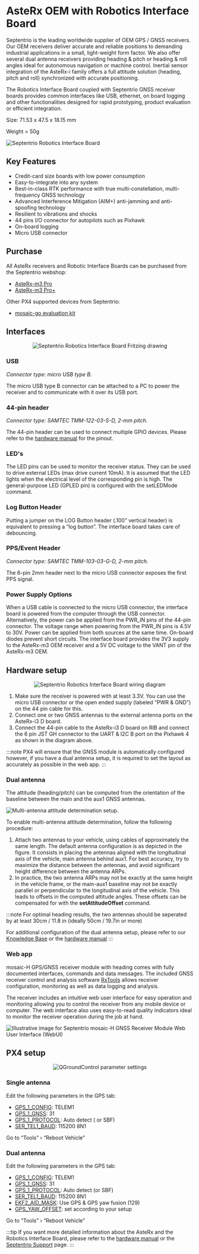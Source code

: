 # AsteRx OEM with Robotics Interface Board

Septentrio is the leading worldwide supplier of OEM GPS / GNSS receivers. Our OEM receivers deliver accurate and
reliable positions to demanding industrial applications in a small, light-weight form factor. We also offer several dual
antenna receivers providing heading & pitch or heading & roll angles ideal for autonomous navigation or machine control.
Inertial sensor integration of the AsteRx-i family offers a full attitude solution (heading, pitch and roll)
synchronized with accurate positioning.

The Robotics Interface Board coupled with Septentrio GNSS receiver boards provides common interfaces like USB, ethernet,
on board logging and other functionalities designed for rapid prototyping, product evaluation or efficient integration.

Size: 71.53 x 47.5 x 18.15 mm 

Weight = 50g

![Septentrio Robotics Interface Board](../../assets/hardware/gps/septentrio_sbf/AsteRX-m3+RIB-board.png)


## Key Features

- Credit-card size boards with low power consumption
- Easy-to-integrate into any system
- Best-in-class RTK performance with true multi-constellation, multi-frequency GNSS technology
- Advanced Interference Mitigation (AIM+) anti-jamming and anti-spoofing technology
- Resilient to vibrations and shocks
- 44 pins I/O connector for autopilots such as Pixhawk
- On-board logging
- Micro USB connector

## Purchase

All AsteRx receivers and Robotic Interface Boards can be purchased from the Septentrio webshop:

- [AsteRx-m3 Pro](https://www.septentrio.com/en/products/gnss-receivers/oem-receiver-boards/asterx-m3-pro)
- [AsteRx-m3 Pro+](https://www.septentrio.com/en/products/gnss-receivers/oem-receiver-boards/asterx-m3-pro-plus)

Other PX4 supported devices from Septentrio:
- [mosaic-go evaluation kit](../../en/gps_compass/septentrio_mosaic-go.md)

## Interfaces

<div style="text-align: center;">

![Septentrio Robotics Interface Board Fritzing drawing](../../assets/hardware/gps/septentrio_sbf/RIB.png "Septentrio Robotics Interface Board Fritzing drawing")

</div>

### USB
_Connector type: micro USB type B._

The micro USB type B connector can be attached to a PC to power the receiver and to communicate with it over its USB
port.

### 44-pin header
_Connector type: SAMTEC TMM-122-03-S-D, 2-mm pitch._

The 44-pin header can be used to connect multiple GPIO devices. Please refer to
the [hardware manual](https://www.septentrio.com/system/files/support/asterx-m3_product_group_hardware_manual_2.2.0_1.pdf)
for the pinout.

### LED's

The LED pins can be used to monitor the receiver status. They can be used to drive external LEDs (max drive current
10mA). It is assumed that the LED lights when the electrical level of the corresponding pin is high. The general-purpose
LED (GPLED pin) is configured with the setLEDMode command.

### Log Button Header

Putting a jumper on the LOG Button header (.100” vertical header) is equivalent to pressing a “log button”. The
interface board takes care of debouncing.

### PPS/Event Header

_Connector type: SAMTEC TMM-103-03-G-D, 2-mm pitch._

The 6-pin 2mm header next to the micro USB connector exposes the first PPS signal.

### Power Supply Options

When a USB cable is connected to the micro USB connector, the interface board is powered from the computer through the USB connector.
Alternatively, the power can be applied from the PWR_IN pins of the 44-pin connector.
The voltage range when powering from the PWR_IN pins is 4.5V to 30V.
Power can be applied from both sources at the same time.
On-board diodes prevent short circuits. The interface board provides the 3V3 supply to the AsteRx-m3 OEM receiver and a 5V DC voltage to the VANT pin of the AsteRx-m3 OEM.

## Hardware setup

<div style="text-align: center;">

![Septentrio Robotics Interface Board wiring diagram](../../assets/hardware/gps/septentrio_sbf/RIB_wiring.png "Septentrio Robotics Interface Board wiring diagram")

</div>

1. Make sure the receiver is powered with at least 3.3V. You can use the micro USB connector or the open ended supply (labeled "PWR & GND") on the 44 pin cable for this.
2. Connect one or two GNSS antennas to the external antenna ports on the AsteRx-i3 D board.
3. Connect the 44-pin cable to the AsteRx-i3 D board on RIB and connect the 6 pin JST GH connector to the UART & I2C B port on the Pixhawk 4 as shown in the diagram above.


:::note 
PX4 will ensure that the GNSS module is automatically configured however, if you have a dual antenna setup, it
is required to set the layout as accurately as possible in the web app.
:::

### Dual antenna

The attitude (heading/pitch) can be computed from the orientation of the baseline between the main and the aux1 GNSS
antennas.

![Multi-antenna attitude determination setup.]( ../../assets/hardware/gps/septentrio_sbf/multi-antenna_attitude_setup.png)

To enable multi-antenna attitude determination, follow the following procedure:

1. Attach two antennas to your vehicle, using cables of approximately the same length. The default antenna configuration
   is as depicted in the figure. It consists in placing the antennas aligned with the longitudinal axis of the vehicle,
   main antenna behind aux1. For best accuracy, try to maximize the distance between the antennas, and avoid significant
   height difference between the antenna ARPs.
2. In practice, the two antenna ARPs may not be exactly at the same height in the vehicle
   frame, or the main-aux1 baseline may not be exactly parallel or perpendicular to the
   longitudinal axis of the vehicle. This leads to offsets in the computed attitude angles.
   These offsets can be compensated for with the **setAttitudeOffset** command.

:::note 
For optimal heading results, the two antennas should be seperated by at least 30cm / 11.8 in (ideally 50cm /
19.7in or more)

For additional configuration of the dual antenna setup, please refer to
our [Knowledge Base](https://customersupport.septentrio.com/s/article/Setting-up-and-configuring-the-AsteRx-i-compensating-for-a-non-default-antenna-orientation) or the [hardware manual](https://www.septentrio.com/system/files/support/asterx-i3_product_group_hardware_manual_1.0.0.pdf)
:::

### Web app

mosaic-H GPS/GNSS receiver module with heading comes with fully documented interfaces, commands and data messages. The
included GNSS receiver control and analysis software [RxTools](https://www.septentrio.com/en/products/software/rxtools)
allows receiver configuration, monitoring as well as data logging and analysis.

The receiver includes an intuitive web user interface for easy operation and monitoring allowing you to control the
receiver from any mobile device or computer. The web interface also uses easy-to-read quality indicators ideal to
monitor the receiver operation during the job at hand.

![Illustrative image for Septentrio mosaic-H GNSS Receiver Module Web User Interface (WebUI)]( ../../assets/hardware/gps/septentrio_sbf/Septentrio-mosaic-X5-H-T-CLAS-GNSS-Module-Receiver-WebUI.png "Septentrio web user interface")

## PX4 setup

<div style="text-align: center;">

![QGroundControl parameter settings](../../assets/hardware/gps/septentrio_sbf/QGC_param.png "QGroundControl parameter settings")

</div>

### Single antenna

Edit the following parameters in the GPS tab:

- [GPS_1_CONFIG](../advanced_config/parameter_reference.md#GPS_1_CONFIG): TELEM1
- [GPS_1_GNSS](../advanced_config/parameter_reference.md##GPS_1_GNSS): 31
- [GPS_1_PROTOCOL](../advanced_config/parameter_reference.md#GPS_1_PROTOCOL): Auto detect (
  or SBF)
- [SER_TEL1_BAUD](../advanced_config/parameter_reference.md#SER_TEL1_BAUD): 115200 8N1


Go to “Tools” &#8250; “Reboot Vehicle”

### Dual antenna

Edit the following parameters in the GPS tab:

- [GPS_1_CONFIG](../advanced_config/parameter_reference.md#GPS_1_CONFIG): TELEM1
- [GPS_1_GNSS](../advanced_config/parameter_reference.md#GPS_1_GNSS): 31
- [GPS_1_PROTOCOL](../advanced_config/parameter_reference.md#GPS_1_PROTOCOL): Auto detect (or SBF)
- [SER_TEL1_BAUD](../advanced_config/parameter_reference.md#SER_TEL1_BAUD): 115200 8N1
- [EKF2_AID_MASK](https://docs.px4.io/master/en/advanced_config/parameter_reference.html#EKF2_AID_MASK): Use GPS & GPS yaw fusion (129)
- [GPS_YAW_OFFSET](../advanced_config/parameter_reference.md#GPS_YAW_OFFSET): set according to your setup

Go to “Tools” &#8250; “Reboot Vehicle”

:::tip 
If you want more detailed information about the AsteRx and the Robotics Interface Board, please refer to
the [hardware manual](https://www.septentrio.com/system/files/support/mosaic_hardware_manual_v1.5.0.pdf) or the [Septentrio Support](https://customersupport.septentrio.com) page.
:::
